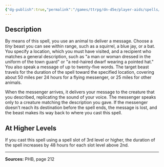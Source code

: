 ```yaml
---
{"dg-publish":true,"permalink":"/games/ttrpg/dn-d5e/player-aids/spells/level-2/animal-messenger/","tags":["TTRPG/DND/5e","verbal","somatic","material","ritual"]}
---
```



## Description
By means of this spell, you use an animal to deliver a message.
Choose a *tiny* beast you can see within range, such as a squirrel, a blue jay, or a bat.
You specify a location, which you must have visited, and a recipient who matches a general description, such as "a man or woman dressed in the uniform of the town guard" or "a red-haired dwarf wearing a pointed hat."
You also speak a message of up to twenty-five words.
The target beast travels for the duration of the spell toward the specified location, covering about 50 miles per 24 hours for a flying messenger, or 25 miles for other animals.

When the messenger arrives, it delivers your message to the creature that you described, replicating the sound of your voice.
The messenger speaks only to a creature matching the description you gave.
If the messenger doesn't reach its destination before the spell ends, the message is lost, and the beast makes its way back to where you cast this spell.

## At Higher Levels
If you cast this spell using a spell slot of 3rd level or higher, the duration of the spell increases by 48 hours for each slot level above 2nd.

---

**Sources:** PHB, page 212
